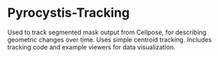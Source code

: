 # Pyrocystis-Tracking
Used to track segmented mask output from Cellpose, for describing geometric changes over time. Uses simple centroid tracking.
Includes tracking code and example viewers for data visualization.

